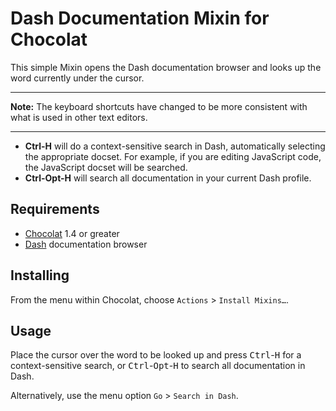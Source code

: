 # Dash Documentation Mixin for Chocolat

This simple Mixin opens the Dash documentation browser and looks up the word currently under the cursor.

----

**Note:** The keyboard shortcuts have changed to be more consistent with what is used in other text editors.

----

* **Ctrl-H** will do a context-sensitive search in Dash, automatically selecting the appropriate docset. For example, if you are editing JavaScript code, the JavaScript docset will be searched.
* **Ctrl-Opt-H** will search all documentation in your current Dash profile.

## Requirements

* [Chocolat](http://chocolatapp.com/) 1.4 or greater
* [Dash](http://kapeli.com/dash/) documentation browser

## Installing

From the menu within Chocolat, choose `Actions` > `Install Mixins…`.

## Usage

Place the cursor over the word to be looked up and press <kbd>Ctrl</kbd>-<kbd>H</kbd> for a context-sensitive search, or <kbd>Ctrl</kbd>-<kbd>Opt</kbd>-<kbd>H</kbd> to search all documentation in Dash.

Alternatively, use the menu option `Go` > `Search in Dash`.

